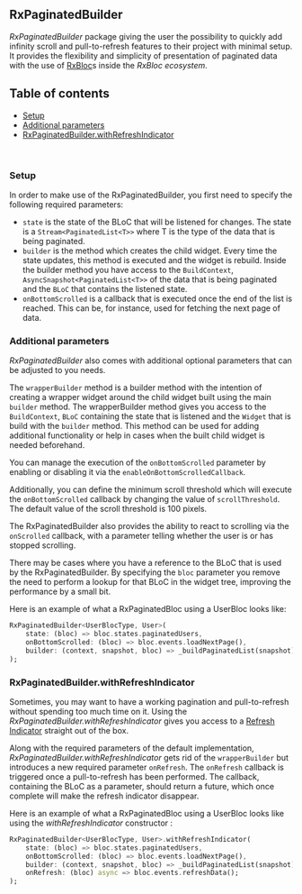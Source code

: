 ## RxPaginatedBuilder

*RxPaginatedBuilder* package giving the user the possibility to quickly add infinity scroll and pull-to-refresh features to their project with minimal setup. It provides the flexibility and simplicity of presentation of paginated data with the use of [RxBloc](https://github.com/Prime-Holding/rx_bloc "RxBloc")s inside the *RxBloc ecosystem*.

## Table of contents
- [Setup](#setup)
- [Additional parameters](#additional-params)
- [RxPaginatedBuilder.withRefreshIndicator](#withRefreshIndicator)

<br/>
<div id="setup"/>

### Setup

In order to make use of the RxPaginatedBuilder, you first need to specify the following required parameters:
- `state` is the state of the BLoC that will be listened for changes. The state is a `Stream<PaginatedList<T>>` where T is the type of the data that is being paginated.
- `builder` is the method which creates the child widget. Every time the state updates, this method is executed and the widget is rebuild. Inside the builder method you have access to the `BuildContext`, `AsyncSnapshot<PaginatedList<T>>` of the data that is being paginated and the `BLoC` that contains the listened state.
- `onBottomScrolled` is a callback that is executed once the end of the list is reached. This can be, for instance, used for fetching the next page of data.

<div id="additional-params" />

### Additional parameters

*RxPaginatedBuilder* also comes with additional optional parameters that can be adjusted to you needs.

The `wrapperBuilder` method is a builder method with the intention of creating a wrapper widget around the child widget built using the main `builder` method. The wrapperBuilder method gives you access to the `BuildContext`, `BLoC` containing the state that is listened and the `Widget` that is build with the `builder` method. This method can be used for adding additional functionality or help in cases when the built child widget is needed beforehand.

You can manage the execution of the `onBottomScrolled` parameter by enabling or disabling it via the `enableOnBottomScrolledCallback`.

Additionally, you can define the minimum scroll threshold which will execute the `onBottomScrolled` callback by changing the value of `scrollThreshold`. The default value of the scroll threshold is 100 pixels.

The RxPaginatedBuilder also provides the ability to react to scrolling via the `onScrolled` callback, with a parameter telling whether the user is or has stopped scrolling.

There may be cases where you have a reference to the BLoC that is used by the RxPaginatedBuilder. By specifying the `bloc` parameter you remove the need to perform a lookup for that BLoC in the widget tree, improving the performance by a small bit.

Here is an example of what a RxPaginatedBloc using a UserBloc looks like:
```dart
RxPaginatedBuilder<UserBlocType, User>(
	state: (bloc) => bloc.states.paginatedUsers,
	onBottomScrolled: (bloc) => bloc.events.loadNextPage(),
	builder: (context, snapshot, bloc) => _buildPaginatedList(snapshot),
);
```

<div id="withRefreshIndicator" />

### RxPaginatedBuilder.withRefreshIndicator

Sometimes, you may want to have a working pagination and pull-to-refresh without spending too much time on it. Using the *RxPaginatedBuilder.withRefreshIndicator* gives you access to a [Refresh Indicator](https://api.flutter.dev/flutter/material/RefreshIndicator-class.html "Refresh Indicator") straight out of the box.

Along with the required parameters of the default implementation, *RxPaginatedBuilder.withRefreshIndicator* gets rid of the `wrapperBuilder` but introduces a new required parameter `onRefresh`. The `onRefresh` callback is triggered once a pull-to-refresh has been performed. The callback, containing the BLoC as a parameter, should return a future, which once complete will make the refresh indicator disappear.

Here is an example of what a RxPaginatedBloc using a UserBloc looks like using the *withRefreshIndicator* constructor :
```dart
RxPaginatedBuilder<UserBlocType, User>.withRefreshIndicator(
	state: (bloc) => bloc.states.paginatedUsers,
	onBottomScrolled: (bloc) => bloc.events.loadNextPage(),
	builder: (context, snapshot, bloc) => _buildPaginatedList(snapshot),
	onRefresh: (bloc) async => bloc.events.refreshData();
);
```
